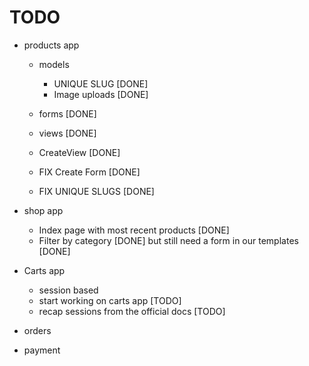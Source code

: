 # TODO
- products app
    - models
        - UNIQUE SLUG [DONE]
        - Image uploads [DONE]
    - forms [DONE]
    - views [DONE]
    - CreateView [DONE]
    - FIX Create Form [DONE]
    
    - FIX UNIQUE SLUGS [DONE]
- shop app
    - Index page with most recent products [DONE]
    - Filter by category [DONE] but still need a form in our templates [DONE]
- Carts app
    - session based
    - start working on carts app [TODO]
    - recap sessions from the official docs [TODO]

- orders
- payment